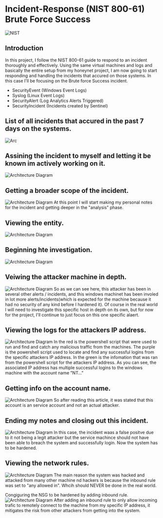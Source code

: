 # Incident-Response (NIST 800-61) Brute Force Success

![NIST](https://i.imgur.com/aAAATFM.png)

## Introduction

In this project, I follow the NIST 800-61 guide to respond to an incident thoroughly and effectively. Using the same virtual machines and logs and basically the entire setup from my honeynet project, I am now going to start responding and handling the incidents that accured on those systems. In this case I'll be focusing on the Brute force Success incident. 

- SecurityEvent (Windows Event Logs)
- Syslog (Linux Event Logs)
- SecurityAlert (Log Analytics Alerts Triggered)
- SecurityIncident (Incidents created by Sentinel)


## List of all incidents that accured in the past 7 days on the systems.
![Arc](https://i.imgur.com/IlpcYPy.png)

## Assining the incident to myself and letting it be known im actively working on it.
![Architecture Diagram](https://i.imgur.com/6J17BIQ.png)

## Getting a broader scope of the incident.
![Architecture Diagram](https://i.imgur.com/VhLii9g.png)
At this point I will start making my personal notes for the incident and getting deeper in the "analysis" phase. 

## Viewing the entity.
![Architecture Diagram](https://i.imgur.com/GNUlPMk.png)

## Beginning hte investigation.
![Architecture Diagram](https://i.imgur.com/MqN3Wly.png)


## Veiwing the attacker machine in depth.
![Architecture Diagram](https://i.imgur.com/jGmsx5n.png)
So as we can see here, this attacker has been in several other alerts / incidents, and this windows machinet has been involed in lot more alerts/incidents(which is expected for the machine because it had no security of any kind before I hardened it). Of course in the real world I will need to investigate this specific host in depth on its own, but for now for the project, I'll continue to just focus on this one specific alaert.

## Viewing the logs for the attackers IP address.
![Architecture Diagram](https://i.imgur.com/QWptm0j.png)
In the red is the powershell script that were used to run and find and catch any malicious traffic from the machines. The purple is the powershell script used to locate and find any successful logins from the specific attackers IP address. In the green is the infomation that was ran from the powershell script for the attackers IP address. As you can see, the associated IP address has multiple successful logins to the windows machine with the account name "NT..."

## Getting info on the account name.
![Architecture Diagram](https://i.imgur.com/3vFy0A1.png)
So after reading this article, it was stated that this account is an service account and not an actual attacker. 

## Ending my notes and closing out this incident.
![Architecture Diagram](https://i.imgur.com/7yx9j11.png)
In this case, the incident waas a false positve due to it not being a legit attacker but the service machince should not have been able to breach the system and successfully login. Now the system has to be hardened.


## Viewing the network rules.
![Architecture Diagram](https://i.imgur.com/UoJVsZZ.png)
The main reason the system was hacked and attacked from many other machine nd hackers is because the inbound rule was set to "any allowed in". Whcih should NEVER be done in the real world. 

Congiguring the NSG to be hardened by adding inbound rule.
![Architecture Diagram](https://i.imgur.com/uMW7Odu.png)
After adding an inbound rule to only allow incoming trafic to remotely connect to the machine from my specific IP address, it mitigates the risk from other attackers from getting into the system. 




















